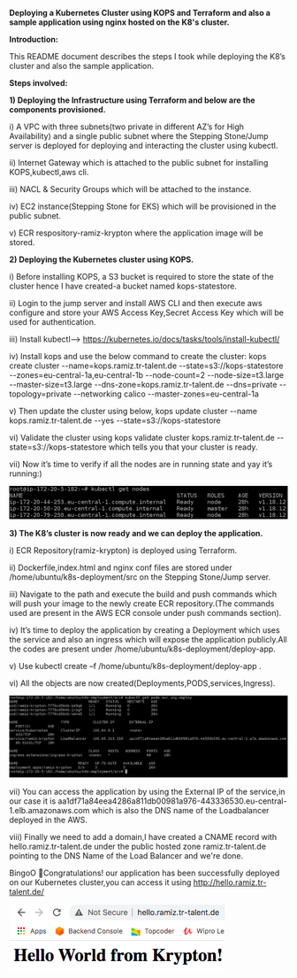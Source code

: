 **Deploying a Kubernetes Cluster using KOPS and Terraform and also a sample application using nginx hosted on the K8's cluster.**

**Introduction:**

This README document describes the steps I took while deploying the K8’s cluster and also the sample application.

**Steps involved:**

**1)	Deploying the Infrastructure using Terraform and below are the components provisioned.**

i) A VPC with three subnets(two private in different AZ’s for High Availability) and a single public subnet where the Stepping Stone/Jump server is deployed for deploying and interacting the cluster using kubectl.

ii) Internet Gateway which is attached to the public subnet for installing KOPS,kubectl,aws cli.

iii) NACL & Security Groups which will be attached to the instance.

iv) EC2 instance(Stepping Stone for EKS) which will be provisioned in the public subnet.

v) ECR respository-ramiz-krypton where the application image will be stored.

**2)	Deploying the Kubernetes cluster using KOPS.**

i)	Before installing KOPS, a S3 bucket is required to store the state of the cluster hence I have created-a bucket named kops-statestore.

ii)	Login to the jump server and install  AWS CLI and then execute aws configure and store your AWS Access Key,Secret Access Key  which will be used for authentication.

iii)	Install kubectl--> https://kubernetes.io/docs/tasks/tools/install-kubectl/

iv)	Install kops and use the below command to create the cluster:
kops create cluster --name=kops.ramiz.tr-talent.de --state=s3://kops-statestore --zones=eu-central-1a,eu-central-1b --node-count=2 --node-size=t3.large --master-size=t3.large --dns-zone=kops.ramiz.tr-talent.de --dns=private --topology=private --networking calico --master-zones=eu-central-1a 

v)	Then update the cluster using below,
kops update cluster --name kops.ramiz.tr-talent.de --yes --state=s3://kops-statestore

vi)	Validate the cluster using kops validate cluster kops.ramiz.tr-talent.de --state=s3://kops-statestore which tells you that your cluster is ready.

vii)	Now it’s time to verify if all the nodes are in running state and yay it’s running:)

![](images/kubectl.png)

**3)	The K8’s cluster is now ready and we can deploy the application.**

i)	ECR Repository(ramiz-krypton) is deployed using Terraform.

ii)	Dockerfile,index.html and nginx conf  files are stored under /home/ubuntu/k8s-deployment/src on the Stepping Stone/Jump server.

iii)	Navigate to the path and execute the build and push commands which will push your image to the newly create ECR repository.(The commands used are present in the AWS ECR console under push commands section).

iv)	It’s time to deploy the application by creating a Deployment which uses the service and also an ingress which will expose the application publicly.All the codes are present under /home/ubuntu/k8s-deployment/deploy-app.

v)	Use kubectl create –f  /home/ubuntu/k8s-deployment/deploy-app .

vi)	All the objects are now created(Deployments,PODS,services,Ingress).

![](images/k8-resources.png)

vii)	You can access the application by using the External IP of the service,in our case it is aa1df71a84eea4286a811db00981a976-443336530.eu-central-1.elb.amazonaws.com which is also the DNS name of the Loadbalancer deployed in the AWS.

viii)	Finally we need to add a domain,I have created a CNAME record with hello.ramiz.tr-talent.de under the public hosted zone ramiz.tr-talent.de pointing to the DNS Name of the Load Balancer and we're done.

BingoO 🥳Congratulations! our application has been successfully deployed on our Kubernetes cluster,you can access it using http://hello.ramiz.tr-talent.de/

![](images/application.png)





